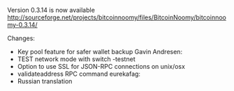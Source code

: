 Version 0.3.14 is now available
http://sourceforge.net/projects/bitcoinnoomy/files/BitcoinNoomy/bitcoinnoomy-0.3.14/

Changes:
* Key pool feature for safer wallet backup
Gavin Andresen:
* TEST network mode with switch -testnet
* Option to use SSL for JSON-RPC connections on unix/osx
* validateaddress RPC command
eurekafag:
* Russian translation

